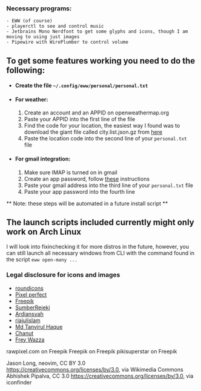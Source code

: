 ### Necessary programs:
    - EWW (of course)
    - playerctl to see and control music
    - Jetbrains Mono Nerdfont to get some glyphs and icons, though I am moving to using just images
    - Pipewire with WirePlumber to control volume

## To get some features working you need to do the following:
- #### Create the file `~/.config/eww/personal/personal.txt`
- #### For weather:
    1. Create an account and an APPID on openweathermap.org
    2. Paste your APPID into the first line of the file
    3. Find the code for your location, the easiest way I found was to download the giant file called city.list.json.gz from [here](http://bulk.openweathermap.org/sample/)
    4. Paste the location code into the second line of your `personal.txt `file
- #### For gmail integration:
    1. Make sure IMAP is turned on in gmail
    2. Create an app password, follow [these](https://support.google.com/mail/answer/185833) instructions
    3. Paste your gmail address into the third line of your `personal.txt` file
    4. Paste your app password into the fourth line

** Note: these steps will be automated in a future install script **

## The launch scripts included currently might only work on Arch Linux 
I will look into fixinchecking it for more distros in the future, however, you can still launch all necessary windows from CLI with the command found in the script `eww open-many ...`

### Legal disclosure for icons and images
- [roundicons](https://www.flaticon.com/authors/roundicons)
- [Pixel perfect](https://www.flaticon.com/authors/pixel-perfect)
- [Freepik](https://www.flaticon.com/authors/freepik)
- [SumberRejeki](https://www.flaticon.com/authors/sumberrejeki)
- [Ardiansyah](https://www.flaticon.com/authors/ardiansyah)
- [riajulislam](https://www.flaticon.com/authors/riajulislam)
- [Md Tanvirul Haque](https://www.flaticon.com/authors/md-tanvirul-haque)
- [Chanut](https://www.flaticon.com/authors/chanut)
- [Frey Wazza](https://www.flaticon.com/authors/frey-wazza)

rawpixel.com on Freepik
Freepik on Freepik
pikisuperstar on Freepik

Jason Long, neovim, CC BY 3.0 <https://creativecommons.org/licenses/by/3.0>, via Wikimedia Commons
Abhishek Pipalva, CC 3.0 <https://creativecommons.org/licenses/by/3.0>, via iconfinder
